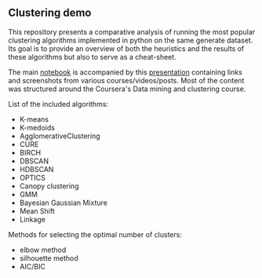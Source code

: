 ## Clustering demo

This repository presents a comparative analysis of running the most popular clustering algorithms implemented in python on the same generate dataset. Its goal is to provide an overview of both the heuristics and the results of these algorithms but also to serve as a cheat-sheet.

The main [notebook](https://github.com/ciortanmadalina/clustering/blob/master/clustering_techniques.ipynb) is accompanied by this 
[presentation](https://docs.google.com/presentation/d/1DcPm_tsVnbH-5_4GiHXdAIUkUnho4zuZxBW4mPtNr74/edit?usp=sharing) containing links and screenshots from various courses/videos/posts. Most of the content was structured around the Coursera's Data mining and clustering course.

List of the included algorithms:
- K-means
- K-medoids
- AgglomerativeClustering
- CURE
- BIRCH
- DBSCAN
- HDBSCAN
- OPTICS
- Canopy clustering
- GMM
- Bayesian Gaussian Mixture
- Mean Shift
- Linkage

Methods for selecting the optimal number of clusters:
- elbow method
- silhouette method
- AIC/BIC

